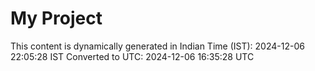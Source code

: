 # My Project

This content is dynamically generated in Indian Time (IST): 2024-12-06 22:05:28 IST
Converted to UTC: 2024-12-06 16:35:28 UTC
